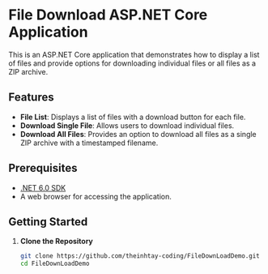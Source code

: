 # File Download ASP.NET Core Application

This is an ASP.NET Core application that demonstrates how to display a list of files and provide options for downloading individual files or all files as a ZIP archive.

## Features

- **File List**: Displays a list of files with a download button for each file.
- **Download Single File**: Allows users to download individual files.
- **Download All Files**: Provides an option to download all files as a single ZIP archive with a timestamped filename.

## Prerequisites

- [.NET 6.0 SDK](https://dotnet.microsoft.com/download/dotnet/8.0)
- A web browser for accessing the application.

## Getting Started

1. **Clone the Repository**

   ```bash
   git clone https://github.com/theinhtay-coding/FileDownLoadDemo.git
   cd FileDownLoadDemo
